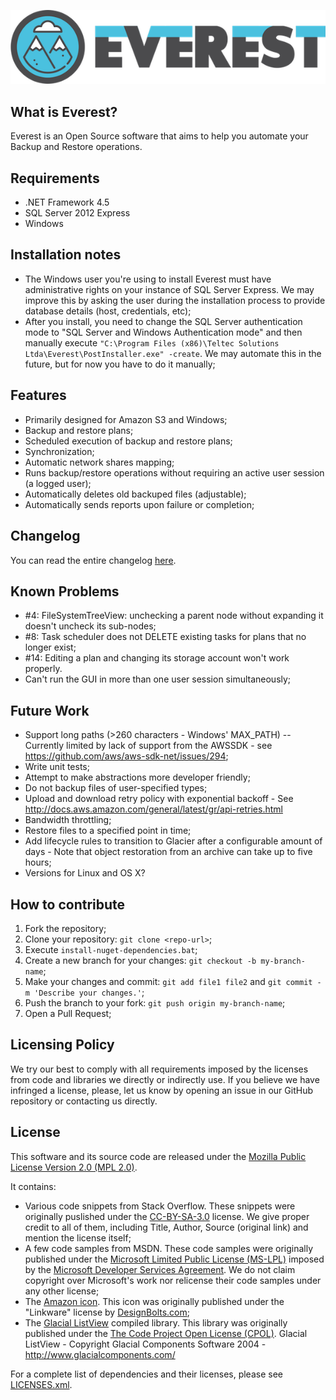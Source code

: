 ![everest logo](everest-logo-small.png)

## What is Everest?

Everest is an Open Source software that aims to help you automate your Backup and Restore operations.

## Requirements

- .NET Framework 4.5
- SQL Server 2012 Express
- Windows

## Installation notes

- The Windows user you're using to install Everest must have administrative rights on your instance of SQL Server Express. We may improve this by asking the user during the installation process to provide database details (host, credentials, etc);
- After you install, you need to change the SQL Server authentication mode to "SQL Server and Windows Authentication mode" and then manually execute `"C:\Program Files (x86)\Teltec Solutions Ltda\Everest\PostInstaller.exe" -create`. We may automate this in the future, but for now you have to do it manually;

## Features

- Primarily designed for Amazon S3 and Windows;
- Backup and restore plans;
- Scheduled execution of backup and restore plans;
- Synchronization;
- Automatic network shares mapping;
- Runs backup/restore operations without requiring an active user session (a logged user);
- Automatically deletes old backuped files (adjustable);
- Automatically sends reports upon failure or completion;

## Changelog

You can read the entire changelog [here](CHANGELOG.md).

## Known Problems

- \#4: FileSystemTreeView: unchecking a parent node without expanding it doesn't uncheck its sub-nodes;
- \#8: Task scheduler does not DELETE existing tasks for plans that no longer exist;
- \#14: Editing a plan and changing its storage account won't work properly.
- Can't run the GUI in more than one user session simultaneously;

## Future Work

- Support long paths (>260 characters - Windows' MAX_PATH) -- Currently limited by lack of support from the AWSSDK - see https://github.com/aws/aws-sdk-net/issues/294;
- Write unit tests;
- Attempt to make abstractions more developer friendly;
- Do not backup files of user-specified types;
- Upload and download retry policy with exponential backoff - See http://docs.aws.amazon.com/general/latest/gr/api-retries.html
- Bandwidth throttling;
- Restore files to a specified point in time;
- Add lifecycle rules to transition to Glacier after a configurable amount of days - Note that object restoration from an archive can take up to five hours;
- Versions for Linux and OS X?

## How to contribute

1. Fork the repository;
2. Clone your repository: `git clone <repo-url>`;
3. Execute `install-nuget-dependencies.bat`;
4. Create a new branch for your changes: `git checkout -b my-branch-name`;
5. Make your changes and commit: `git add file1 file2` and `git commit -m 'Describe your changes.'`;
6. Push the branch to your fork: `git push origin my-branch-name`;
7. Open a Pull Request;

## Licensing Policy

We try our best to comply with all requirements imposed by the licenses from code and libraries we directly or indirectly use.
If you believe we have infringed a license, please, let us know by opening an issue in our GitHub repository or contacting us directly.

## License

This software and its source code are released under the [Mozilla Public License Version 2.0 (MPL 2.0)](https://www.mozilla.org/en-US/MPL/2.0/).

It contains:
- Various code snippets from Stack Overflow. These snippets were originally puslished under the [CC-BY-SA-3.0](https://creativecommons.org/licenses/by-sa/3.0/) license.
  We give proper credit to all of them, including Title, Author, Source (original link) and mention the license itself;
- A few code samples from MSDN. These code samples were originally published under the [Microsoft Limited Public License (MS-LPL)](http://clrinterop.codeplex.com/license) imposed by the [Microsoft Developer Services Agreement](https://msdn.microsoft.com/en-us/cc300389.aspx#D). We do not claim copyright over Microsoft's work nor relicense their code samples under any other license;
- The [Amazon icon](http://www.iconarchive.com/show/cute-social-2014-icons-by-designbolts/Amazon-icon.html). This icon was originally published under the "Linkware" license by [DesignBolts.com](http://www.designbolts.com);
- The [Glacial ListView](http://www.codeproject.com/Articles/4012/C-List-View-v) compiled library. This library was originally published under the [The Code Project Open License (CPOL)](http://www.codeproject.com/info/cpol10.aspx).
  Glacial ListView - Copyright Glacial Components Software 2004 - http://www.glacialcomponents.com/

For a complete list of dependencies and their licenses, please see [LICENSES.xml](LICENSES.xml).
